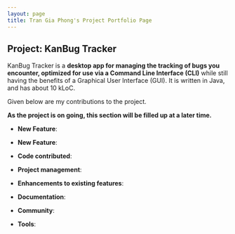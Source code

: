 ```yaml
---
layout: page
title: Tran Gia Phong's Project Portfolio Page
---
```


## Project: KanBug Tracker

KanBug Tracker is a **desktop app for managing the tracking of bugs you encounter, optimized for use via a Command Line Interface (CLI)** while still having the benefits of a Graphical User Interface (GUI). It is written in Java, and has about 10 kLoC.

Given below are my contributions to the project.

**As the project is on going, this section will be filled up at a later time.**

* **New Feature**: 
  
* **New Feature**:

* **Code contributed**: 

* **Project management**:
  
* **Enhancements to existing features**:
  
* **Documentation**:
  
* **Community**:
  
* **Tools**:
  
  

